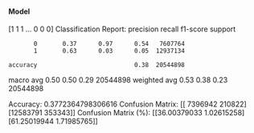 #### Model
[1 1 1 ... 0 0 0]
Classification Report:
              precision    recall  f1-score   support

           0       0.37      0.97      0.54   7607764
           1       0.63      0.03      0.05  12937134

    accuracy                           0.38  20544898
   macro avg       0.50      0.50      0.29  20544898
weighted avg       0.53      0.38      0.23  20544898

Accuracy: 0.3772364798306616
Confusion Matrix:
[[ 7396942   210822]
 [12583791   353343]]
Confusion Matrix (%):
[[36.00379033  1.02615258]
 [61.25019944  1.71985765]]
